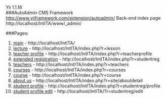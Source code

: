 Yii 1.1.16 <br/>
###AutoAdmin CMS Framework http://www.yiiframework.com/extension/autoadmin/
Back-end index page http://localhost/IntITA/www/_admin/

###Pages:
1. [main](http://localhost/IntITA/) - http://localhost/IntITA/ <br/>
2. [lecture](http://localhost/IntITA/index.php?r=lesson) - http://localhost/IntITA/index.php?r=lesson <br/>
3. [teacher profile](http://localhost/IntITA/index.php?r=teacherprofile) - http://localhost/IntITA/index.php?r=teacherprofile <br/>
4. [extended registration](http://localhost/IntITA/index.php?r=studentre) - http://localhost/IntITA/index.php?r=studentreg <br/>
5. [teachers](http://localhost/IntITA/index.php?r=teachers) - http://localhost/IntITA/index.php?r=teachers <br/>
6. [courses](http://localhost/IntITA/index.php?r=courses) - http://localhost/IntITA/index.php?r=courses <br/>
7. [course](http://localhost/IntITA/index.php?r=course) - http://localhost/IntITA/index.php?r=course <br/>
8. [about us](http://localhost/IntITA/index.php?r=site/aboutdetail) - http://localhost/IntITA/index.php?r=site/aboutdetail   
9. [student profile](http://localhost/IntITA/index.php?r=studentreg/profile) - http://localhost/IntITA/index.php?r=studentreg/profile
10. [student profile edit](http://localhost/IntITA/?r=studentreg/edit) - http://localhost/IntITA/?r=studentreg/edit


